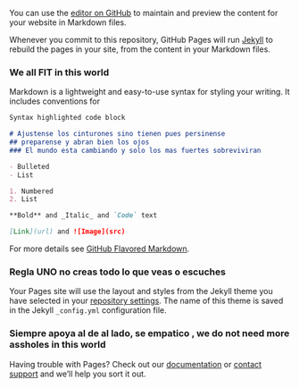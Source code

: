 

You can use the [editor on GitHub](https://github.com/MCSuarez-Mason/MCSuarez-Mason.github.io/edit/master/README.md) to maintain and preview the content for your website in Markdown files.

Whenever you commit to this repository, GitHub Pages will run [Jekyll](https://jekyllrb.com/) to rebuild the pages in your site, from the content in your Markdown files.

### We all FIT in this world

Markdown is a lightweight and easy-to-use syntax for styling your writing. It includes conventions for

```markdown
Syntax highlighted code block

# Ajustense los cinturones sino tienen pues persinense
## preparense y abran bien los ojos
### El mundo esta cambiando y solo los mas fuertes sobreviviran

- Bulleted
- List

1. Numbered
2. List

**Bold** and _Italic_ and `Code` text

[Link](url) and ![Image](src)
```

For more details see [GitHub Flavored Markdown](https://guides.github.com/features/mastering-markdown/).

### Regla UNO no creas todo lo que veas o escuches

Your Pages site will use the layout and styles from the Jekyll theme you have selected in your [repository settings](https://github.com/MCSuarez-Mason/MCSuarez-Mason.github.io/settings). The name of this theme is saved in the Jekyll `_config.yml` configuration file.

### Siempre apoya al de al lado, se empatico , we do not need more assholes in this world

Having trouble with Pages? Check out our [documentation](https://help.github.com/categories/github-pages-basics/) or [contact support](https://github.com/contact) and we’ll help you sort it out.
